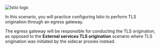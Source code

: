 
![Istio logo](https://raw.githubusercontent.com/lorenzo85/scenarios-ica/master/istio-logo.svg)


In this scenario, you will practice configuring Istio to perform TLS origination through an egress gateway.


The egress gateway will be responsible for conducting the TLS origination, as opposed to the
**External services TLS origination** scenario where TLS origination was initiated by the sidecar proxies instead.

